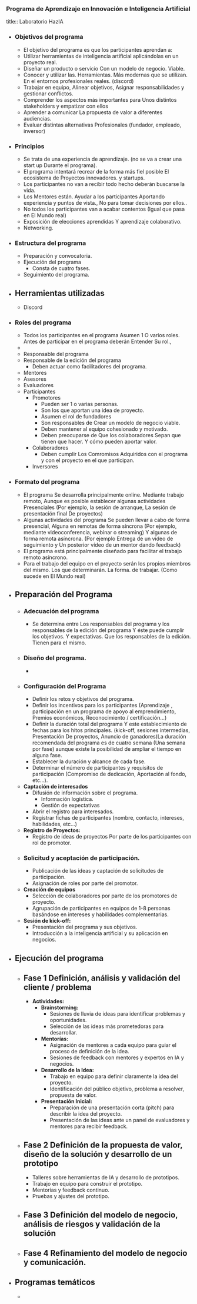 ### Programa de Aprendizaje en Innovación e Inteligencia Artificial
title:: Laboratorio HazIA
- ### Objetivos del programa
	- El objetivo del programa es que los participantes aprendan a:
	- Utilizar herramientas de inteligencia artificial aplicándolas en un proyecto real.
	- Diseñar un producto o servicio Con un modelo de negocio. Viable.
	- Conocer y utilizar las. Herramientas. Más modernas que se utilizan. En el entornos profesionales reales. (discord)
	- Trabajar en equipo, Alinear objetivos, Asignar responsabilidades y gestionar conflictos.
	- Comprender los aspectos más importantes para Unos distintos stakeholders y empatizar con ellos
	- Aprender a comunicar La propuesta de valor a diferentes audiencias.
	- Evaluar distintas alternativas Profesionales (fundador, empleado, inversor)
- ### Principios
	- Se trata de una experiencia de aprendizaje. (no se va a crear una start up Durante el programa).
	- El programa intentará recrear de la forma más fiel posible El ecosistema de Proyectos innovadores. y startups.
	- Los participantes no van a recibir todo hecho deberán buscarse la vida.
	- Los Mentores están. Ayudar a los participantes Aportando experiencia y puntos de vista., No para tomar decisiones por ellos..
	- No todos los participantes van a acabar contentos (Igual que pasa en El Mundo real)
	- Exposición de elecciones aprendidas Y aprendizaje colaborativo.
	- Networking.
- ### Estructura del programa
	- Preparación y convocatoria.
	- Ejecución del programa
		- Consta de cuatro fases.
	- Seguimiento del programa.
- ## Herramientas utilizadas
	- Discord
- ### Roles del programa
	- Todos los participantes en el programa Asumen 1 O varios roles. Antes de participar en el programa deberán Entender Su rol.,
	-
	- Responsable del programa
	- Responsable de la edición del programa
		- Deben actuar como facilitadores del programa.
	- Mentores
	- Asesores
	- Evaluadores
	- Participantes
		- Promotores
			- Pueden ser 1 o varias personas.
			- Son los que aportan una idea de proyecto.
			- Asumen el rol de fundadores
			- Son responsables de Crear un modelo de negocio viable.
			- Deben mantener al equipo cohesionado y motivado.
			- Deben preocuparse de Que los colaboradores Sepan que tienen que hacer. Y cómo pueden aportar valor.
		- Colaboradores
			- Deben cumplir Los Comromisos Adquiridos con el programa y con el proyecto en el que participan.
		- Inversores
- ### Formato del programa
	- El programa Se desarrolla principalmente online. Mediante trabajo remoto, Aunque es posible establecer algunas actividades Presenciales (Por ejemplo, la sesión de arranque, La sesión de presentación final De proyectos)
	- Algunas actividades del programa Se pueden llevar a cabo de forma presencial, Alguna en remotas de forma síncrona (Por ejemplo, mediante videoconferencia, webinar o streaming) Y algunas de forma remota asíncrona. (Por ejemplo Entrega de un vídeo de seguimiento y Un posterior vídeo de un mentor dando feedback)
	- El programa está principalmente diseñado para facilitar el trabajo remoto asíncrono.
	- Para el trabajo del equipo en el proyecto serán los propios miembros del mismo. Los que determinarán. La forma. de trabajar. (Como sucede en El Mundo real)
- ## Preparación del Programa
	- ### Adecuación del programa
		- Se determina entre Los responsables del programa y los responsables de la edición del programa Y éste puede cumplir los objetivos. Y expectativas. Que los responsables de la edición. Tienen para el mismo.
	- ### Diseño del programa.
		-
	- ### Configuración del Programa
		- Definir los retos y objetivos del programa.
		- Definir los incentivos para los participantes (Aprendizaje , participación en un programa de apoyo al emprendimiento, Premios económicos, Reconocimiento / certificación...)
		- Definir la duración total del programa Y este establecimiento de fechas para los hitos principales.  (kick-off, sesiones intermedias, Presentación De proyectos, Anuncio de ganadores)La duración recomendada del programa es de cuatro semana (Una semana por fase) aunque existe la posibilidad de ampliar el tiempo en alguna fase.
		- Establecer la duración y alcance de cada fase.
		- Determinar el número de participantes y requisitos de participación (Compromiso de dedicación, Aportación al fondo, etc...).
	- **Captación de interesados**
		- Difusión de información sobre el programa.
			- Información logística.
			- Gestión de expectativas
		- Abrir el registro para interesados.
		- Registrar fichas de participantes (nombre, contacto, intereses, habilidades, etc...)
	- **Registro de Proyectos:**
		- Registro de ideas de proyectos Por parte de los participantes con rol de promotor.
	- ### Solicitud y aceptación de participación.
		- Publicación de las ideas y captación de solicitudes de participación.
		- Asignación de roles por parte del promotor.
	- **Creación de equipos**
		- Selección de colaboradores por parte de los promotores de proyecto.
		- Agrupación de participantes en equipos de 1-8 personas basándose en intereses y habilidades complementarias.
	- **Sesión de kick-off:**
		- Presentación del programa y sus objetivos.
		- Introducción a la inteligencia artificial y su aplicación en negocios.
- ## Ejecución del programa
	- ## Fase 1 Definición, análisis y validación del cliente / problema
		- **Actividades:**
			- **Brainstorming:**
				- Sesiones de lluvia de ideas para identificar problemas y oportunidades.
				- Selección de las ideas más prometedoras para desarrollar.
			- **Mentorías:**
				- Asignación de mentores a cada equipo para guiar el proceso de definición de la idea.
				- Sesiones de feedback con mentores y expertos en IA y negocios.
			- **Desarrollo de la Idea:**
				- Trabajo en equipo para definir claramente la idea del proyecto.
				- Identificación del  público objetivo, problema a resolver, propuesta de valor.
			- **Presentación Inicial:**
				- Preparación de una presentación corta (pitch) para describir la idea del proyecto.
				- Presentación de las ideas ante un panel de evaluadores y mentores para recibir feedback.
	- ## Fase 2 Definición de la propuesta de valor, diseño de la solución y desarrollo de un prototipo
		- Talleres sobre herramientas de IA y desarrollo de prototipos.
		- Trabajo en equipo para construir el prototipo.
		- Mentorías y feedback continuo.
		- Pruebas y ajustes del prototipo.
	- ## Fase 3 Definición del modelo de negocio, análisis de riesgos y validación de la solución
	- ## Fase 4 Refinamiento del modelo de negocio y comunicación.
- ## Programas temáticos
	-